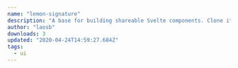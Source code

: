 ```yaml
---
name: "lemon-signature"
description: "A base for building shareable Svelte components. Clone it with [degit](https://github.com/Rich-Harris/degit):"
author: "laosb"
downloads: 3
updated: "2020-04-24T14:59:27.684Z"
tags: 
  - ui
---
```

